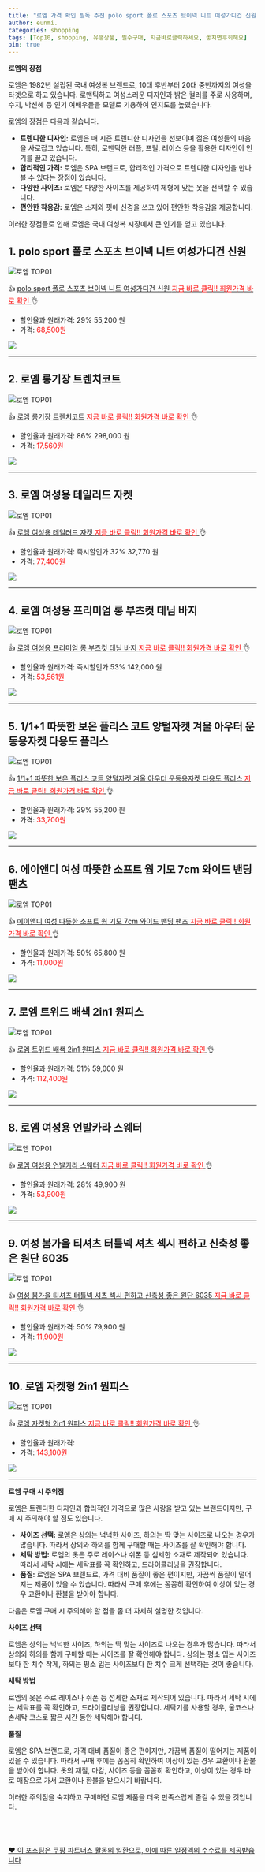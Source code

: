 ```yaml
---
title: "로엠 가격 확인 필독 추천 polo sport 폴로 스포츠 브이넥 니트 여성가디건 신원 비교 장점 구매가이드"
author: eunmi.
categories: shopping
tags: [Top10, shopping, 유행상품, 필수구매, 지금바로클릭하세요, 놓치면후회해요]
pin: true
---
```

**로엠의 장점**

로엠은 1982년 설립된 국내 여성복 브랜드로, 10대 후반부터 20대 중반까지의 여성을 타겟으로 하고 있습니다. 로맨틱하고 여성스러운 디자인과 밝은 컬러를 주로 사용하며, 수지, 박신혜 등 인기 여배우들을 모델로 기용하여 인지도를 높였습니다.

로엠의 장점은 다음과 같습니다.

* **트렌디한 디자인:** 로엠은 매 시즌 트렌디한 디자인을 선보이며 젊은 여성들의 마음을 사로잡고 있습니다. 특히, 로맨틱한 러플, 프릴, 레이스 등을 활용한 디자인이 인기를 끌고 있습니다.
* **합리적인 가격:** 로엠은 SPA 브랜드로, 합리적인 가격으로 트렌디한 디자인을 만나볼 수 있다는 장점이 있습니다.
* **다양한 사이즈:** 로엠은 다양한 사이즈를 제공하여 체형에 맞는 옷을 선택할 수 있습니다.
* **편안한 착용감:** 로엠은 소재와 핏에 신경을 쓰고 있어 편안한 착용감을 제공합니다.

이러한 장점들로 인해 로엠은 국내 여성복 시장에서 큰 인기를 얻고 있습니다.

   

## 1. polo sport 폴로 스포츠 브이넥 니트 여성가디건 신원

![로엠 TOP01](https://thumbnail9.coupangcdn.com/thumbnails/remote/230x230ex/image/vendor_inventory/39e4/4b9f8880ffa60b2d05488a408d6189ac1dbf606677f016334c5b28976ba0.jpg)


👍 [polo sport 폴로 스포츠 브이넥 니트 여성가디건 신원 <font color=red> 지금 바로 클릭!! 회원가격 바로 확인 </font> ](https://link.coupang.com/re/AFFSDP?lptag=AF3617701&subid=GithubCoopas&pageKey=7643845450&traceid=V0-153&itemId=20318911830&vendorItemId=87404378533) 👌 


- 할인율과 원래가격: 29%  55,200   원
- 가격: <span style='color:red'>68,500원</span>

[![](/discount_price.png)](https://link.coupang.com/re/AFFSDP?lptag=AF3617701&subid=GithubCoopas&pageKey=7643845450&traceid=V0-153&itemId=20318911830&vendorItemId=87404378533)

---


   

## 2. 로엠 롱기장 트렌치코트

![로엠 TOP01](https://thumbnail8.coupangcdn.com/thumbnails/remote/230x230ex/image/rs_quotation_api/ok79jxbr/cc0ec02e4f424da096e133c1e52cb876.jpg)


👍 [로엠 롱기장 트렌치코트 <font color=red> 지금 바로 클릭!! 회원가격 바로 확인 </font> ](https://link.coupang.com/re/AFFSDP?lptag=AF3617701&subid=GithubCoopas&pageKey=5172377803&traceid=V0-153&itemId=7139081767&vendorItemId=74337647339) 👌 


- 할인율과 원래가격: 86%  298,000   원
- 가격: <span style='color:red'>17,560원</span>

[![](/discount_price.png)](https://link.coupang.com/re/AFFSDP?lptag=AF3617701&subid=GithubCoopas&pageKey=5172377803&traceid=V0-153&itemId=7139081767&vendorItemId=74337647339)

---


   

## 3. 로엠 여성용 테일러드 자켓

![로엠 TOP01](https://thumbnail7.coupangcdn.com/thumbnails/remote/230x230ex/image/rs_quotation_api/5dlodtms/c6ecbcde5ba744cfbeb02125d758e41c.jpg)


👍 [로엠 여성용 테일러드 자켓 <font color=red> 지금 바로 클릭!! 회원가격 바로 확인 </font> ](https://link.coupang.com/re/AFFSDP?lptag=AF3617701&subid=GithubCoopas&pageKey=7515366767&traceid=V0-153&itemId=19700655660&vendorItemId=86805389399) 👌 


- 할인율과 원래가격: 즉시할인가 32%  32,770   원
- 가격: <span style='color:red'>77,400원</span>

[![](/discount_price.png)](https://link.coupang.com/re/AFFSDP?lptag=AF3617701&subid=GithubCoopas&pageKey=7515366767&traceid=V0-153&itemId=19700655660&vendorItemId=86805389399)

---


   

## 4. 로엠 여성용 프리미엄 롱 부츠컷 데님 바지

![로엠 TOP01](https://thumbnail9.coupangcdn.com/thumbnails/remote/230x230ex/image/rs_quotation_api/q7iu5xuw/93202613a9f8499fac39f28fcacd3494.jpg)


👍 [로엠 여성용 프리미엄 롱 부츠컷 데님 바지 <font color=red> 지금 바로 클릭!! 회원가격 바로 확인 </font> ](https://link.coupang.com/re/AFFSDP?lptag=AF3617701&subid=GithubCoopas&pageKey=7605608582&traceid=V0-153&itemId=20130220595&vendorItemId=87223742627) 👌 


- 할인율과 원래가격: 즉시할인가 53%  142,000   원
- 가격: <span style='color:red'>53,561원</span>

[![](/discount_price.png)](https://link.coupang.com/re/AFFSDP?lptag=AF3617701&subid=GithubCoopas&pageKey=7605608582&traceid=V0-153&itemId=20130220595&vendorItemId=87223742627)

---


   

## 5. 1/1+1 따뜻한 보온 플리스 코트 양털자켓 겨울 아우터 운동용자켓 다용도 플리스

![로엠 TOP01](https://thumbnail10.coupangcdn.com/thumbnails/remote/230x230ex/image/vendor_inventory/9130/0bf59019519630dde07f53f57b6d99d08447abe8a00d73436133019fc186.jpg)


👍 [1/1+1 따뜻한 보온 플리스 코트 양털자켓 겨울 아우터 운동용자켓 다용도 플리스 <font color=red> 지금 바로 클릭!! 회원가격 바로 확인 </font> ](https://link.coupang.com/re/AFFSDP?lptag=AF3617701&subid=GithubCoopas&pageKey=7694926355&traceid=V0-153&itemId=20586791855&vendorItemId=87661721030) 👌 


- 할인율과 원래가격: 29%  55,200   원
- 가격: <span style='color:red'>33,700원</span>

[![](/discount_price.png)](https://link.coupang.com/re/AFFSDP?lptag=AF3617701&subid=GithubCoopas&pageKey=7694926355&traceid=V0-153&itemId=20586791855&vendorItemId=87661721030)

---


   

## 6. 에이앤디 여성 따뜻한 소프트 웜 기모 7cm 와이드 밴딩 팬츠

![로엠 TOP01](https://thumbnail7.coupangcdn.com/thumbnails/remote/230x230ex/image/vendor_inventory/2b33/05c5676c3e05494933cb64ef8ed97706e06f14d6775d774c1cc5009f6c3c.jpg)


👍 [에이앤디 여성 따뜻한 소프트 웜 기모 7cm 와이드 밴딩 팬츠 <font color=red> 지금 바로 클릭!! 회원가격 바로 확인 </font> ](https://link.coupang.com/re/AFFSDP?lptag=AF3617701&subid=GithubCoopas&pageKey=7677479998&traceid=V0-153&itemId=20497478378&vendorItemId=84595431320) 👌 


- 할인율과 원래가격: 50%  65,800   원
- 가격: <span style='color:red'>11,000원</span>

[![](/discount_price.png)](https://link.coupang.com/re/AFFSDP?lptag=AF3617701&subid=GithubCoopas&pageKey=7677479998&traceid=V0-153&itemId=20497478378&vendorItemId=84595431320)

---


   

## 7. 로엠 트위드 배색 2in1 원피스

![로엠 TOP01](https://thumbnail6.coupangcdn.com/thumbnails/remote/230x230ex/image/retail/images/2023/08/15/14/9/9192b449-e1ba-41d4-ab8f-5cc2ff6ed8fc.jpg)


👍 [로엠 트위드 배색 2in1 원피스 <font color=red> 지금 바로 클릭!! 회원가격 바로 확인 </font> ](https://link.coupang.com/re/AFFSDP?lptag=AF3617701&subid=GithubCoopas&pageKey=7532371504&traceid=V0-153&itemId=19780819320&vendorItemId=86883674973) 👌 


- 할인율과 원래가격: 51%  59,000   원
- 가격: <span style='color:red'>112,400원</span>

[![](/discount_price.png)](https://link.coupang.com/re/AFFSDP?lptag=AF3617701&subid=GithubCoopas&pageKey=7532371504&traceid=V0-153&itemId=19780819320&vendorItemId=86883674973)

---


   

## 8. 로엠 여성용 언발카라 스웨터

![로엠 TOP01](https://thumbnail8.coupangcdn.com/thumbnails/remote/230x230ex/image/rs_quotation_api/gadpx98m/618bc7d822d14ecbb96781d056440224.jpg)


👍 [로엠 여성용 언발카라 스웨터 <font color=red> 지금 바로 클릭!! 회원가격 바로 확인 </font> ](https://link.coupang.com/re/AFFSDP?lptag=AF3617701&subid=GithubCoopas&pageKey=7600079475&traceid=V0-153&itemId=20102622196&vendorItemId=87197352901) 👌 


- 할인율과 원래가격: 28%  49,900   원
- 가격: <span style='color:red'>53,900원</span>

[![](/discount_price.png)](https://link.coupang.com/re/AFFSDP?lptag=AF3617701&subid=GithubCoopas&pageKey=7600079475&traceid=V0-153&itemId=20102622196&vendorItemId=87197352901)

---


   

## 9. 여성 봄가을 티셔츠 터틀넥 셔츠 섹시 편하고 신축성 좋은 원단 6035

![로엠 TOP01](https://thumbnail6.coupangcdn.com/thumbnails/remote/230x230ex/image/vendor_inventory/ce97/3f05ee9343f24b9e5a6ffad9433734cbcb35c58a20912aa97bf4e16993f4.jpg)


👍 [여성 봄가을 티셔츠 터틀넥 셔츠 섹시 편하고 신축성 좋은 원단 6035 <font color=red> 지금 바로 클릭!! 회원가격 바로 확인 </font> ](https://link.coupang.com/re/AFFSDP?lptag=AF3617701&subid=GithubCoopas&pageKey=7558499046&traceid=V0-153&itemId=19907984044&vendorItemId=87007958343) 👌 


- 할인율과 원래가격: 50%  79,900   원
- 가격: <span style='color:red'>11,900원</span>

[![](/discount_price.png)](https://link.coupang.com/re/AFFSDP?lptag=AF3617701&subid=GithubCoopas&pageKey=7558499046&traceid=V0-153&itemId=19907984044&vendorItemId=87007958343)

---


   

## 10. 로엠 자켓형 2in1 원피스

![로엠 TOP01](https://thumbnail9.coupangcdn.com/thumbnails/remote/230x230ex/image/retail/images/2023/09/13/12/1/4768af99-79a0-41b1-8539-1f2d4c37e2d2.jpg)


👍 [로엠 자켓형 2in1 원피스 <font color=red> 지금 바로 클릭!! 회원가격 바로 확인 </font> ](https://link.coupang.com/re/AFFSDP?lptag=AF3617701&subid=GithubCoopas&pageKey=7581068700&traceid=V0-153&itemId=20012497647&vendorItemId=87173318178) 👌 


- 할인율과 원래가격: 
- 가격: <span style='color:red'>143,100원</span>

[![](/discount_price.png)](https://link.coupang.com/re/AFFSDP?lptag=AF3617701&subid=GithubCoopas&pageKey=7581068700&traceid=V0-153&itemId=20012497647&vendorItemId=87173318178)

---
**로엠 구매 시 주의점**

로엠은 트렌디한 디자인과 합리적인 가격으로 많은 사랑을 받고 있는 브랜드이지만, 구매 시 주의해야 할 점도 있습니다.

* **사이즈 선택:** 로엠은 상의는 넉넉한 사이즈, 하의는 딱 맞는 사이즈로 나오는 경우가 많습니다. 따라서 상의와 하의를 함께 구매할 때는 사이즈를 잘 확인해야 합니다.
* **세탁 방법:** 로엠의 옷은 주로 레이스나 쉬폰 등 섬세한 소재로 제작되어 있습니다. 따라서 세탁 시에는 세탁표를 꼭 확인하고, 드라이클리닝을 권장합니다.
* **품질:** 로엠은 SPA 브랜드로, 가격 대비 품질이 좋은 편이지만, 가끔씩 품질이 떨어지는 제품이 있을 수 있습니다. 따라서 구매 후에는 꼼꼼히 확인하여 이상이 있는 경우 교환이나 환불을 받아야 합니다.

다음은 로엠 구매 시 주의해야 할 점을 좀 더 자세히 설명한 것입니다.

**사이즈 선택**

로엠은 상의는 넉넉한 사이즈, 하의는 딱 맞는 사이즈로 나오는 경우가 많습니다. 따라서 상의와 하의를 함께 구매할 때는 사이즈를 잘 확인해야 합니다. 상의는 평소 입는 사이즈보다 한 치수 작게, 하의는 평소 입는 사이즈보다 한 치수 크게 선택하는 것이 좋습니다.

**세탁 방법**

로엠의 옷은 주로 레이스나 쉬폰 등 섬세한 소재로 제작되어 있습니다. 따라서 세탁 시에는 세탁표를 꼭 확인하고, 드라이클리닝을 권장합니다. 세탁기를 사용할 경우, 울코스나 손세탁 코스로 짧은 시간 동안 세탁해야 합니다.

**품질**

로엠은 SPA 브랜드로, 가격 대비 품질이 좋은 편이지만, 가끔씩 품질이 떨어지는 제품이 있을 수 있습니다. 따라서 구매 후에는 꼼꼼히 확인하여 이상이 있는 경우 교환이나 환불을 받아야 합니다. 옷의 재질, 마감, 사이즈 등을 꼼꼼히 확인하고, 이상이 있는 경우 바로 매장으로 가서 교환이나 환불을 받으시기 바랍니다.

이러한 주의점을 숙지하고 구매하면 로엠 제품을 더욱 만족스럽게 즐길 수 있을 것입니다.<br><br><br><br><br> [ ❤  이 포스팅은 쿠팡 파트너스 활동의 일환으로, 이에 따른 일정액의 수수료를 제공받습니다](https://link.coupang.com/a/bcEFyh)